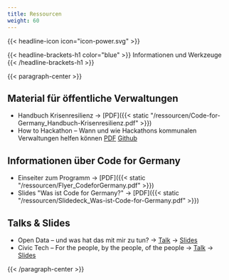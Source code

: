 ```yaml
---
title: Ressourcen
weight: 60
---
```


{{< headline-icon icon="icon-power.svg" >}}

{{< headline-brackets-h1 color="blue" >}}
Informationen und Werkzeuge
{{< /headline-brackets-h1  >}}

{{< paragraph-center >}}

## Material für öffentliche Verwaltungen

* Handbuch Krisenresilienz → [PDF]({{< static "/ressourcen/Code-for-Germany_Handbuch-Krisenresilienz.pdf" >}})
* How to Hackathon – Wann und wie Hackathons kommunalen Verwaltungen helfen können [PDF](https://github.com/okfde/hackathon-leitfaden/releases/download/v1.0.0/hackathon-leitfaden-v1.0.0.pdf) [Github](https://github.com/okfde/hackathon-leitfaden)

## Informationen über Code for Germany

* Einseiter zum Programm → [PDF]({{< static "/ressourcen/Flyer_CodeforGermany.pdf" >}})
* Slides "Was ist Code for Germany?" → [PDF]({{< static "/ressourcen/Slidedeck_Was-ist-Code-for-Germany.pdf" >}})

## Talks & Slides

* Open Data – und was hat das mit mir zu tun? → [Talk](https://www.youtube.com/watch?v=QBSNr6UXIJg)  → [Slides](https://docs.google.com/uc?authuser=0&id=0By05tjt1Gu2sRHBGeXd3N3o5NUk&export=download)
* Civic Tech – For the people, by the people, of the people → [Talk](https://www.youtube.com/watch?v=kwmuQwNNJhQ)  → [Slides](http://de.slideshare.net/juliakloiber37/savedfiles?s_title=civic-tech-of-the-people-by-the-people-and-for-the-people-44268649&user_login=codeforde)

{{< /paragraph-center >}}
